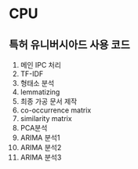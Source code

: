# CPU
## 특허 유니버시아드 사용 코드
1) 메인 IPC 처리
2) TF-IDF
3) 형태소 분석
4) lemmatizing
5) 최종 가공 문서 제작
6) co-occurrence matrix
7) similarity matrix
8) PCA분석 
9) ARIMA 분석1
10) ARIMA 분석2
11) ARIMA 분석3
